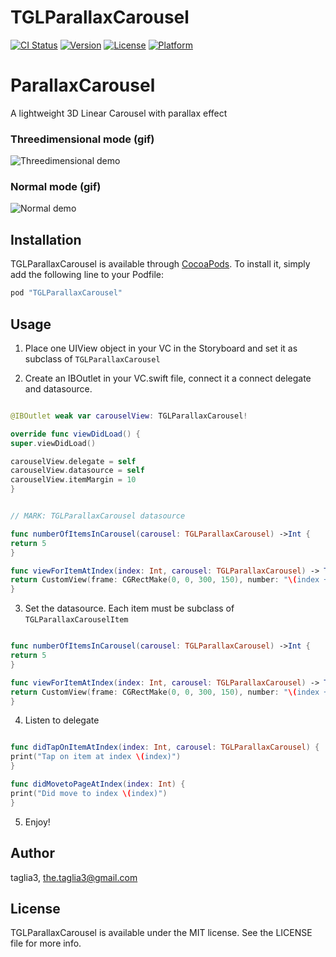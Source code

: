 # TGLParallaxCarousel

[![CI Status](http://img.shields.io/travis/taglia3/TGLParallaxCarousel.svg?style=flat)](https://travis-ci.org/taglia3/TGLParallaxCarousel)
[![Version](https://img.shields.io/cocoapods/v/TGLParallaxCarousel.svg?style=flat)](http://cocoapods.org/pods/TGLParallaxCarousel)
[![License](https://img.shields.io/cocoapods/l/TGLParallaxCarousel.svg?style=flat)](http://cocoapods.org/pods/TGLParallaxCarousel)
[![Platform](https://img.shields.io/cocoapods/p/TGLParallaxCarousel.svg?style=flat)](http://cocoapods.org/pods/TGLParallaxCarousel)

# ParallaxCarousel
A lightweight 3D Linear Carousel with parallax effect

### Threedimensional mode (gif)

![Threedimensional demo](https://raw.githubusercontent.com/taglia3/ParallaxCarousel/master/gif/Threedimensional.gif)

### Normal mode (gif)

![Normal demo](https://raw.githubusercontent.com/taglia3/ParallaxCarousel/master/gif/Normal.gif)

## Installation

TGLParallaxCarousel is available through [CocoaPods](http://cocoapods.org). To install
it, simply add the following line to your Podfile:

```ruby
pod "TGLParallaxCarousel"
```


## Usage

1) Place one UIView object in your VC in the Storyboard and set it as subclass of `TGLParallaxCarousel`

2) Create an IBOutlet in your VC.swift file, connect it a connect delegate and datasource. 

```swift

@IBOutlet weak var carouselView: TGLParallaxCarousel!

override func viewDidLoad() {
super.viewDidLoad()

carouselView.delegate = self
carouselView.datasource = self
carouselView.itemMargin = 10
}


// MARK: TGLParallaxCarousel datasource

func numberOfItemsInCarousel(carousel: TGLParallaxCarousel) ->Int {
return 5
}

func viewForItemAtIndex(index: Int, carousel: TGLParallaxCarousel) -> TGLParallaxCarouselItem {
return CustomView(frame: CGRectMake(0, 0, 300, 150), number: "\(index + 1)")
}
```

3) Set the datasource. Each item must be subclass of `TGLParallaxCarouselItem`

```swift

func numberOfItemsInCarousel(carousel: TGLParallaxCarousel) ->Int {
return 5
}

func viewForItemAtIndex(index: Int, carousel: TGLParallaxCarousel) -> TGLParallaxCarouselItem {
return CustomView(frame: CGRectMake(0, 0, 300, 150), number: "\(index + 1)")
}

```

4) Listen to delegate

```swift

func didTapOnItemAtIndex(index: Int, carousel: TGLParallaxCarousel) {
print("Tap on item at index \(index)")
}

func didMovetoPageAtIndex(index: Int) {
print("Did move to index \(index)")
}

```

5) Enjoy!


## Author

taglia3, the.taglia3@gmail.com

## License

TGLParallaxCarousel is available under the MIT license. See the LICENSE file for more info.
